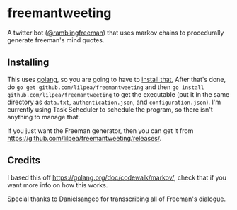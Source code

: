 # freemantweeting
A twitter bot ([@ramblingfreeman](https://twitter.com/ramblingfreeman)) that uses markov chains to procedurally generate freeman's mind quotes.

## Installing
This uses [golang](https://golang.org/), so you are going to have to [install that.](https://golang.org/doc/install) After that's done, do `go get github.com/lilpea/freemantweeting` and then `go install github.com/lilpea/freemantweeting` to get the executable (put it in the same directory as `data.txt`, `authentication.json`, and `configuration.json`). I'm currently using Task Scheduler to schedule the program, so there isn't anything to manage that.

If you just want the Freeman generator, then you can get it from https://github.com/lilpea/freemantweeting/releases/.

## Credits
I based this off https://golang.org/doc/codewalk/markov/, check that if you want more info on how this works.

Special thanks to Danielsangeo for transscribing all of Freeman's dialogue.
